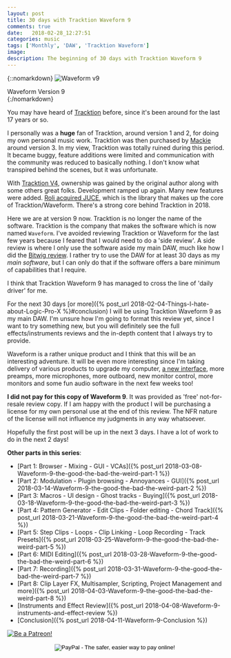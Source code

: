 ```yaml
---
layout: post
title: 30 days with Tracktion Waveform 9
comments: true
date:   2018-02-28_12:27:51 
categories: music
tags: ['Monthly', 'DAW', 'Tracktion Waveform']
image:
description: The beginning of 30 days with Tracktion Waveform 9
---
```


{::nomarkdown}
<img src="/assets/Waveform/TracktionIntro.png" alt="Waveform v9">
<div class="image-caption">Waveform Version 9</div>
{:/nomarkdown}

You may have heard of [Tracktion](https://www.tracktion.com/products/t6-daw) before, since it's been around for the last 17 years or so.

I personally was a **huge** fan of Tracktion, around version 1 and 2, for doing my own personal music work. Tracktion was then purchased by [Mackie](http://mackie.com) around version 3. In my view, Tracktion was totally ruined during this period. It became buggy, feature additions were limited and communication with the community was reduced to basically nothing. I don't know what transpired behind the scenes, but it was unfortunate.

With [Tracktion V4](http://mackie.com/blog/tracktion-has-new-home), ownership was gained by the original author along with some others great folks. Development ramped up again. Many new features were added. [Roli acquired JUCE](https://roli.com/article/roli-welcomes-juce-2), which is the library that makes up the core of Tracktion/Waveform. There's a strong core behind Tracktion in 2018.

Here we are at version 9 now. Tracktion is no longer the name of the software. Tracktion is the company that makes the software which is now named `Waveform`. I've avoided reviewing Tracktion or Waveform for the last few years because I feared that I would need to do a 'side review'. A side review is where I only use the software aside my main DAW, much like how I did the [Bitwig review](/tags/#Bitwig). I rather try to use the DAW for at least 30 days as my _main software_, but I can only do that if the software offers a bare minimum of capabilities that I require.

I think that Tracktion Waveform 9 has managed to cross the line of 'daily driver' for me.

For the next 30 days [or more]({% post_url 2018-02-04-Things-I-hate-about-Logic-Pro-X %}#conclusion) I will be using Tracktion Waveform 9 as my main DAW. I'm unsure how I'm going to format this review yet, since I want to try something new, but you will definitely see the full effects/instruments reviews and the in-depth content that I always try to provide.

Waveform is a rather unique product and I think that this will be an interesting adventure. It will be even more interesting since I'm taking delivery of various products to upgrade my computer, [a new interface](https://us.focusrite.com/thunderbolt-audio-interfaces/clarett-8prex), more preamps, more microphones, more outboard, new monitor control, more monitors and some fun audio software in the next few weeks too!

**I did not pay for this copy of Waveform 9**. It was provided as 'free' not-for-resale review copy. If I am happy with the product I will be purchasing a license for my own personal use at the end of this review. The NFR nature of the license will not influence my judgments in any way whatsoever. 

Hopefully the first post will be up in the next 3 days. I have a lot of work to do in the next 2 days!

**Other parts in this series**: 
* [Part 1: Browser - Mixing - GUI - VCAs]({% post_url 2018-03-08-Waveform-9-the-good-the-bad-the-weird-part-1 %})
* [Part 2: Modulation - Plugin browsing - Annoyances - GUI]({% post_url 2018-03-14-Waveform-9-the-good-the-bad-the-weird-part-2 %})
* [Part 3: Macros - UI design - Ghost tracks - Buying]({% post_url 2018-03-18-Waveform-9-the-good-the-bad-the-weird-part-3 %})
* [Part 4: Pattern Generator - Edit Clips - Folder editing - Chord Track]({% post_url 2018-03-21-Waveform-9-the-good-the-bad-the-weird-part-4 %})
* [Part 5: Step Clips - Loops - Clip Linking - Loop Recording - Track Presets]({% post_url 2018-03-25-Waveform-9-the-good-the-bad-the-weird-part-5 %})
* [Part 6: MIDI Editing]({% post_url 2018-03-28-Waveform-9-the-good-the-bad-the-weird-part-6 %})
* [Part 7: Recording]({% post_url 2018-03-31-Waveform-9-the-good-the-bad-the-weird-part-7 %})
* [Part 8: Clip Layer FX, Multisampler, Scripting, Project Management and more]({% post_url 2018-04-03-Waveform-9-the-good-the-bad-the-weird-part-8 %})
* [Instruments and Effect Review]({% post_url 2018-04-08-Waveform-9-instruments-and-effect-review %}) 
* [Conclusion]({% post_url 2018-04-11-Waveform-9-Conclusion %})

<a href="https://www.patreon.com/bePatron?u=7465992"> <img class="patreon-button" src="/assets/Patreon.png" alt="Be a Patreon!"></a>

<form style="text-align: center;" action="https://www.paypal.com/cgi-bin/webscr" method="post" target="_top">
<input type="hidden" name="cmd" value="_s-xclick">
<input type="hidden" name="hosted_button_id" value="BR247JAZBTUJJ">
<input type="image" src="https://www.paypalobjects.com/en_US/i/btn/btn_donateCC_LG.gif" border="0" name="submit" alt="PayPal - The safer, easier way to pay online!">
<img alt="" border="0" src="https://www.paypalobjects.com/en_US/i/scr/pixel.gif" width="1" height="1">
</form>


